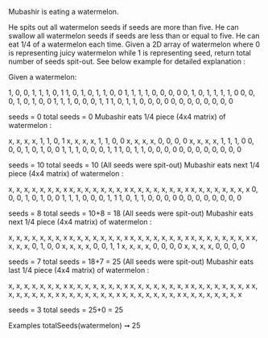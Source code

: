 Mubashir is eating a watermelon.

He spits out all watermelon seeds if seeds are more than five.
He can swallow all watermelon seeds if seeds are less than or equal to five.
He can eat 1/4 of a watermelon each time.
Given a 2D array of watermelon where 0 is representing juicy watermelon while 1 is representing seed, return total number of seeds spit-out. See below example for detailed explanation :

Given a watermelon:

1, 0, 0, 1, 1, 1, 0, 1
1, 0, 1, 0, 1, 1, 0, 0
1, 1, 1, 1, 0, 0, 0, 0
0, 1, 0, 1, 1, 1, 1, 0
0, 0, 0, 1, 0, 1, 0, 0
1, 1, 1, 0, 0, 0, 1, 1
1, 0, 1, 1, 0, 0, 0, 0
0, 0, 0, 0, 0, 0, 0, 0

seeds = 0
total seeds = 0
Mubashir eats 1/4 piece (4x4 matrix) of watermelon :

x, x, x, x, 1, 1, 0, 1
x, x, x, x, 1, 1, 0, 0
x, x, x, x, 0, 0, 0, 0
x, x, x, x, 1, 1, 1, 0
0, 0, 0, 1, 0, 1, 0, 0
1, 1, 1, 0, 0, 0, 1, 1
1, 0, 1, 1, 0, 0, 0, 0
0, 0, 0, 0, 0, 0, 0, 0

seeds = 10
total seeds = 10 (All seeds were spit-out)
Mubashir eats next 1/4 piece (4x4 matrix) of watermelon :

x, x, x, x, x, x, x, x
x, x, x, x, x, x, x, x
x, x, x, x, x, x, x, x
x, x, x, x, x, x, x, x
0, 0, 0, 1, 0, 1, 0, 0
1, 1, 1, 0, 0, 0, 1, 1
1, 0, 1, 1, 0, 0, 0, 0
0, 0, 0, 0, 0, 0, 0, 0

seeds = 8
total seeds = 10+8 = 18 (All seeds were spit-out)
Mubashir eats next 1/4 piece (4x4 matrix) of watermelon :

x, x, x, x, x, x, x, x
x, x, x, x, x, x, x, x
x, x, x, x, x, x, x, x
x, x, x, x, x, x, x, x
x, x, x, x, 0, 1, 0, 0
x, x, x, x, 0, 0, 1, 1
x, x, x, x, 0, 0, 0, 0
x, x, x, x, 0, 0, 0, 0

seeds = 7
total seeds = 18+7 = 25 (All seeds were spit-out)
Mubashir eats last 1/4 piece (4x4 matrix) of watermelon :

x, x, x, x, x, x, x, x
x, x, x, x, x, x, x, x
x, x, x, x, x, x, x, x
x, x, x, x, x, x, x, x
x, x, x, x, x, x, x, x
x, x, x, x, x, x, x, x
x, x, x, x, x, x, x, x
x, x, x, x, x, x, x, x

seeds = 3
total seeds = 25+0 = 25

Examples
totalSeeds(watermelon) ➞ 25